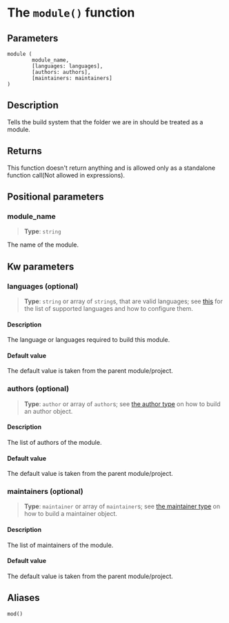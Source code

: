 # The `module()` function

## Parameters
```leafbuild
module (
        module_name,
        [languages: languages],
        [authors: authors],
        [maintainers: maintainers]
)
```

## Description
Tells the build system that the folder we are in should be treated
as a module.

## Returns
This function doesn't return anything and is allowed only as a
standalone function call(Not allowed in expressions).

## Positional parameters

### module_name
> **Type**: `string`

The name of the module.

## Kw parameters

### languages (optional)
> **Type**: `string` or array of `string`s, that are valid languages;
> see [this](../../../supported_languages.md) for the list of supported
> languages and how to configure them.

#### Description

The language or languages required to build this module.

#### Default value
The default value is taken from the parent module/project.

### authors (optional)
> **Type**: `author` or array of `author`s; see
> [the author type](../../special_types/author.md)
> on how to build an author object.

#### Description

The list of authors of the module.

#### Default value
The default value is taken from the parent module/project.

### maintainers (optional)

> **Type**: `maintainer` or array of `maintainer`s; see
> [the maintainer type](../../special_types/maintainer.md)
> on how to build a maintainer object.

#### Description
The list of maintainers of the module.

#### Default value
The default value is taken from the parent module/project.

## Aliases

`mod()`